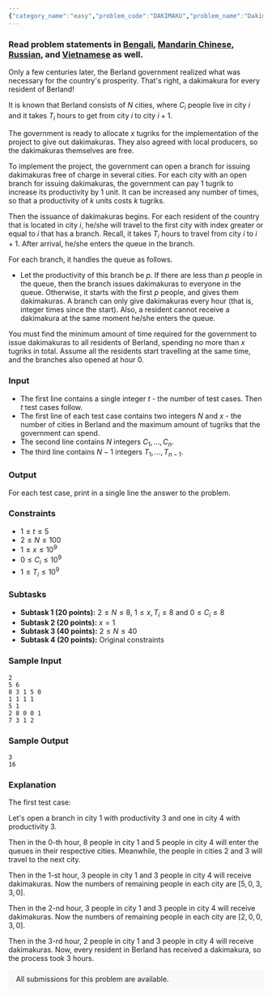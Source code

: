 ```yaml
---
{"category_name":"easy","problem_code":"DAKIMAKU","problem_name":"Dakimakura Distribition","problemComponents":{"constraints":"","constraintsState":false,"subtasks":"","subtasksState":false,"inputFormat":"","inputFormatState":false,"outputFormat":"","outputFormatState":false,"sampleTestCases":{}},"video_editorial_url":"","languages_supported":{"0":"CPP14","1":"C","2":"JAVA","3":"PYTH 3.6","4":"CPP17","5":"PYTH","6":"PYP3","7":"CS2","8":"ADA","9":"PYPY","10":"TEXT","11":"PAS fpc","12":"NODEJS","13":"RUBY","14":"PHP","15":"GO","16":"HASK","17":"TCL","18":"PERL","19":"SCALA","20":"LUA","21":"kotlin","22":"BASH","23":"JS","24":"LISP sbcl","25":"rust","26":"PAS gpc","27":"BF","28":"CLOJ","29":"R","30":"D","31":"CAML","32":"FORT","33":"ASM","34":"swift","35":"FS","36":"WSPC","37":"LISP clisp","38":"SQL","39":"SCM guile","40":"PERL6","41":"ERL","42":"CLPS","43":"ICK","44":"NICE","45":"PRLG","46":"ICON","47":"COB","48":"SCM chicken","49":"PIKE","50":"SCM qobi","51":"ST","52":"SQLQ","53":"NEM"},"max_timelimit":1,"source_sizelimit":50000,"problem_author":"fairy_winx","problem_tester":"","date_added":"29-06-2021","tags":{"0":"binary","1":"dynamic","2":"easy","3":"fairy_winx","4":"july21"},"problem_difficulty_level":"Easy-Medium","best_tag":"Binary Search","editorial_url":"https://discuss.codechef.com/problems/DAKIMAKU","time":{"view_start_date":1626082200,"submit_start_date":1626082200,"visible_start_date":1626082200,"end_date":1735669800},"is_direct_submittable":false,"problemDiscussURL":"https://discuss.codechef.com/search?q=DAKIMAKU","is_proctored":false,"visitedContests":{},"layout":"problem"}
---
```

### Read problem statements in [Bengali](https://www.codechef.com/download/translated/JULY21/bengali/DAKIMAKU.pdf), [Mandarin Chinese](https://www.codechef.com/download/translated/JULY21/mandarin/DAKIMAKU.pdf), [Russian](https://www.codechef.com/download/translated/JULY21/russian/DAKIMAKU.pdf), and [Vietnamese](https://www.codechef.com/download/translated/JULY21/vietnamese/DAKIMAKU.pdf) as well.

Only a few centuries later, the Berland government realized what was necessary for the country's prosperity. That's right, a dakimakura for every resident of Berland!

It is known that Berland consists of $N$ cities, where $C_i$ people live in city $i$ and it takes $T_i$ hours to get from city $i$ to city $i + 1$.

The government is ready to allocate $x$ tugriks for the implementation of the project to give out dakimakuras. They also agreed with local producers, so the dakimakuras themselves are free.

To implement the project, the government can open a branch for issuing dakimakuras free of charge in several cities. For each city with an open branch for issuing dakimakuras, the government can pay $1$ tugrik to increase its productivity by $1$ unit. It can be increased any number of times, so that a productivity of $k$ units costs $k$ tugriks.

Then the issuance of dakimakuras begins. For each resident of the country that is located in city $i$, he/she will travel to the first city with index greater or equal to $i$ that has a branch. Recall, it takes $T_i$ hours to travel from city $i$ to $i+1$. After arrival, he/she enters the queue in the branch.

For each branch, it handles the queue as follows.

- Let the productivity of this branch be $p$. If there are less than $p$ people in the queue, then the branch issues dakimakuras to everyone in the queue. Otherwise, it starts with the first $p$ people, and gives them dakimakuras. A branch can only give dakimakuras every hour (that is, integer times since the start). Also, a resident cannot receive a dakimakura at the same moment he/she enters the queue.

You must find the minimum amount of time required for the government to issue dakimakuras to all residents of Berland, spending no more than $x$ tugriks in total. Assume all the residents start travelling at the same time, and the branches also opened at hour $0$.

### Input

- The first line contains a single integer $t$ - the number of test cases. Then $t$ test cases follow.
- The first line of each test case contains two integers $N$ and $x$ - the number of cities in Berland and the maximum amount of tugriks that the government can spend.
- The second line contains $N$ integers $C_1, \ldots, C_n$.
- The third line contains $N - 1$ integers $T_1, \ldots, T_{n-1}$.

### Output
For each test case, print in a single line the answer to the problem.

### Constraints
- $1 \leq t \leq 5$
- $2 \leq N \leq 100$
- $1 \leq x \leq 10^9$
- $0 \leq C_i \leq 10^9$
- $1 \leq T_i \leq 10^9$

### Subtasks
- **Subtask 1 (20 points):** $2 \leq N \leq 8$, $1 \leq x, T_i \leq 8$ and $0 \leq C_i \leq 8$
- **Subtask 2 (20 points):** $x = 1$
- **Subtask 3 (40 points):** $2 \leq N \leq 40$
- **Subtask 4 (20 points):** Original constraints

### Sample Input
```
2
5 6
8 3 1 5 0
1 1 1 1
5 1
2 8 0 0 1
7 3 1 2
```

### Sample Output
```
3
16
```

### Explanation
The first test case:

Let's open a branch in city $1$ with productivity $3$ and one in city $4$ with productivity $3$.

Then in the $0$-th hour, $8$ people in city $1$ and $5$ people in city $4$ will enter the queues in their respective cities. Meanwhile, the people in cities $2$ and $3$ will travel to the next city.

Then in the $1$-st hour, $3$ people in city $1$ and $3$ people in city $4$ will receive dakimakuras. Now the numbers of remaining people in each city are $[5,0,3,3,0]$.

Then in the $2$-nd hour, $3$ people in city $1$ and $3$ people in city $4$ will receive dakimakuras. Now the numbers of remaining people in each city are $[2, 0, 0, 3, 0]$.

Then in the $3$-rd hour, $2$ people in city $1$ and $3$ people in city $4$ will receive dakimakuras. Now, every resident in Berland has received a dakimakura, so the process took $3$ hours.

<aside style='background: #f8f8f8;padding: 10px 15px;'><div>All submissions for this problem are available.</div></aside>